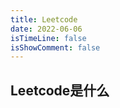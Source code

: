 ```yaml
---
title: Leetcode
date: 2022-06-06
isTimeLine: false
isShowComment: false
---
```


## Leetcode是什么

